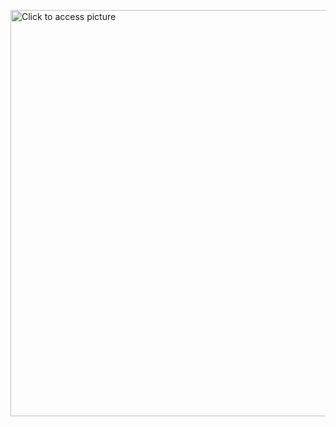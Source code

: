  
 <a href="https://drive.google.com/uc?export=view&id=1EvMae5_I3bT-1cQRadajsKUjmjHOy0sX"><img src="https://drive.google.com/uc?export=view&id=<FILEID>" style="width: 650px; max-width: 100%; height: auto" title="Click to access picture" />


